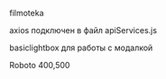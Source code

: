 filmoteka

axios подключен в файл apiServices.js

basiclightbox для работы с модалкой

Roboto 400,500

